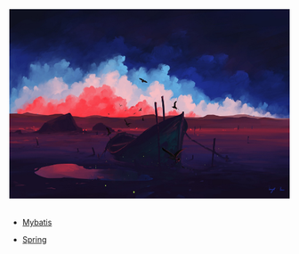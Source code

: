

<div align="center"><img width="600" height="340" src="https://github.com/NTFSk/JavaLearning/blob/master/pictures/readme_pictrues/wallhaven-13mk9v.jpg"/></div>
<br>

* [Mybatis](https://github.com/NTFSk/JavaLearning/tree/master/source/Mybatis)

* [Spring](https://github.com/NTFSk/JavaLearning/tree/master/source/Spring)